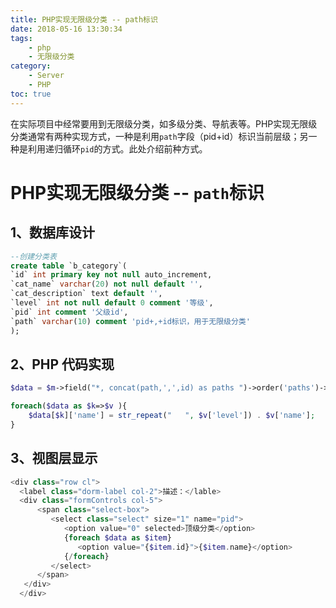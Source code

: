 ```yaml
---
title: PHP实现无限级分类 -- path标识
date: 2018-05-16 13:30:34
tags:
    - php
    - 无限级分类
category:
    - Server
    - PHP
toc: true
---
```


在实际项目中经常要用到无限级分类，如多级分类、导航表等。PHP实现无限级分类通常有两种实现方式，一种是利用`path`字段（pid+id）标识当前层级；另一种是利用递归循环`pid`的方式。此处介绍前种方式。

<!--more-->

# PHP实现无限级分类 -- `path`标识

## 1、数据库设计

```sql
--创建分类表
create table `b_category`(
`id` int primary key not null auto_increment,
`cat_name` varchar(20) not null default '',
`cat_description` text default '',
`level` int not null default 0 comment '等级',
`pid` int comment '父级id',
`path` varchar(10) comment 'pid+,+id标识，用于无限级分类'
);
```

## 2、PHP 代码实现

```php
$data = $m->field("*, concat(path,',',id) as paths ")->order('paths')->select();

foreach($data as $k=>$v ){
    $data[$k]['name'] = str_repeat("   ", $v['level']) . $v['name'];
}
```

## 3、视图层显示

```php
<div class="row cl">
  <label class="dorm-label col-2">描述：</lable>
  <div class="formControls col-5">
      <span class="select-box">
         <select class="select" size="1" name="pid">
            <option value="0" selected>顶级分类</option>
            {foreach $data as $item}
               <option value="{$item.id}">{$item.name}</option>
            {/foreach}
         </select>
      </span>
   </div>
  </div>
```
